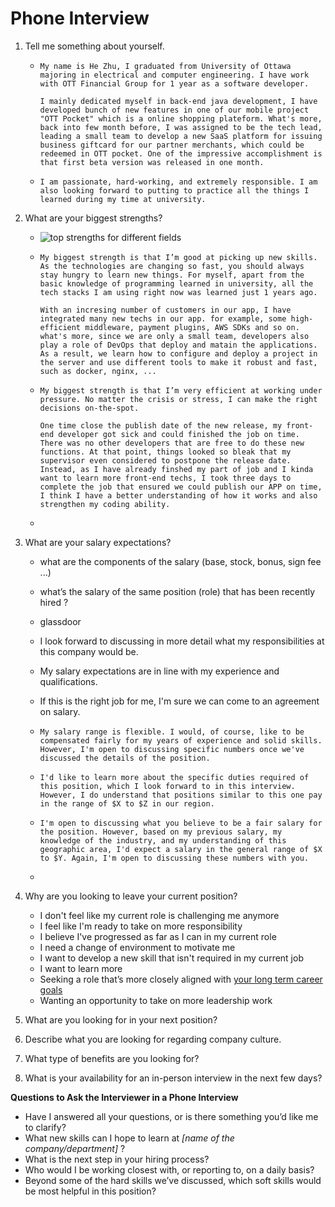 # Phone Interview

1. Tell me something about yourself.

   - ```
     My name is He Zhu, I graduated from University of Ottawa majoring in electrical and computer engineering. I have work with OTT Financial Group for 1 year as a software developer. 
     
     I mainly dedicated myself in back-end java development, I have developed bunch of new features in one of our mobile project "OTT Pocket" which is a online shopping plateform. What's more, back into few month before, I was assigned to be the tech lead, leading a small team to develop a new SaaS platform for issuing business giftcard for our partner merchants, which could be redeemed in OTT pocket. One of the impressive accomplishment is that first beta version was released in one month.
     ```

   - ```
     I am passionate, hard-working, and extremely responsible. I am also looking forward to putting to practice all the things I learned during my time at university.
     ```

2. What are your biggest strengths?

   - ![top strengths for different fields](https://cdn-blog.novoresume.com/articles/interview-questions-and-best-answers-guide/top-strengths-for-different-fields.png)

   - ```
     My biggest strength is that I’m good at picking up new skills. As the technologies are changing so fast, you should always stay hungry to learn new things. For myself, apart from the basic knowledge of programming learned in university, all the tech stacks I am using right now was learned just 1 years ago. 
     
     With an incresing number of customers in our app, I have integrated many new techs in our app. for example, some high-efficient middleware, payment plugins, AWS SDKs and so on. what's more, since we are only a small team, developers also play a role of DevOps that deploy and matain the applications. As a result, we learn how to configure and deploy a project in the server and use different tools to make it robust and fast, such as docker, nginx, ...
     ```

   - ```
     My biggest strength is that I’m very efficient at working under pressure. No matter the crisis or stress, I can make the right decisions on-the-spot.
     
     One time close the publish date of the new release, my front-end developer got sick and could finished the job on time. There was no other developers that are free to do these new functions. At that point, things looked so bleak that my supervisor even considered to postpone the release date. Instead, as I have already finshed my part of job and I kinda want to learn more front-end techs, I took three days to complete the job that ensured we could publish our APP on time, I think I have a better understanding of how it works and also strengthen my coding ability.
     ```

   - 

3. What are your salary expectations? 

   - what are the components of the salary (base, stock, bonus, sign fee ...)

   - what’s the salary of the same position (role) that has been recently hired ?

   - glassdoor

   - I look forward to discussing in more detail what my responsibilities at this company would be.

   - My salary expectations are in line with my experience and qualifications.

   - If this is the right job for me, I'm sure we can come to an agreement on salary.

   - ```
     My salary range is flexible. I would, of course, like to be compensated fairly for my years of experience and solid skills. However, I'm open to discussing specific numbers once we've discussed the details of the position.
     ```

   - ```
     I'd like to learn more about the specific duties required of this position, which I look forward to in this interview. However, I do understand that positions similar to this one pay in the range of $X to $Z in our region.
     ```

   - ```
     I'm open to discussing what you believe to be a fair salary for the position. However, based on my previous salary, my knowledge of the industry, and my understanding of this geographic area, I'd expect a salary in the general range of $X to $Y. Again, I'm open to discussing these numbers with you.
     ```

   - 

4. Why are you looking to leave your current position? 

   - I don't feel like my current role is challenging me anymore
   - I feel like I'm ready to take on more responsibility
   - I believe I've progressed as far as I can in my current role
   - I need a change of environment to motivate me
   - I want to develop a new skill that isn't required in my current job
   - I want to learn more
   - Seeking a role that’s more closely aligned with [your long term career goals](https://careersidekick.com/what-are-your-career-goals/)
   - Wanting an opportunity to take on more leadership work

5. What are you looking for in your next position? 

6. Describe what you are looking for regarding company culture.

7. What type of benefits are you looking for? 

8. What is your availability for an in-person interview in the next few days?

**Questions to Ask the Interviewer in a Phone Interview**

- Have I answered all your questions, or is there something you’d like me to clarify?
- What new skills can I hope to learn at *[name of the company/department]* ?
- What is the next step in your hiring process?
- Who would I be working closest with, or reporting to, on a daily basis?
- Beyond some of the hard skills we’ve discussed, which soft skills would be most helpful in this position?

